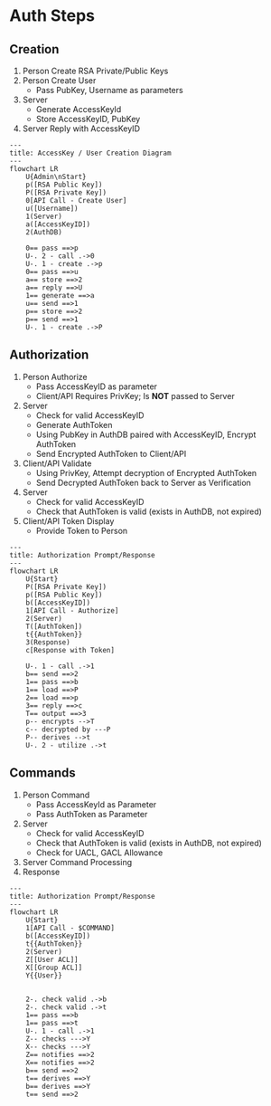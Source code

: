 
# Auth Steps

## Creation

 1. Person Create RSA Private/Public Keys
 2. Person Create User
    - Pass PubKey, Username as parameters
 3. Server
    - Generate AccessKeyId
    - Store AccessKeyID, PubKey
 4. Server Reply with AccessKeyID



```mermaid
---
title: AccessKey / User Creation Diagram
---
flowchart LR
    U{Admin\nStart}
    p([RSA Public Key])
    P([RSA Private Key])
    0[API Call - Create User]
    u([Username])
    1(Server)
    a([AccessKeyID])
    2(AuthDB)

    0== pass ==>p
    U-. 2 - call .->0
    U-. 1 - create .->p
    0== pass ==>u
    a== store ==>2
    a== reply ==>U
    1== generate ==>a
    u== send ==>1
    p== store ==>2
    p== send ==>1
    U-. 1 - create .->P

```


## Authorization

 1. Person Authorize
    - Pass AccessKeyID as parameter
    - Client/API Requires PrivKey; Is **NOT** passed to Server
 2. Server
    - Check for valid AccessKeyID
    - Generate AuthToken
    - Using PubKey in AuthDB paired with AccessKeyID, Encrypt AuthToken
    - Send Encrypted AuthToken to Client/API
 3. Client/API Validate
    - Using PrivKey, Attempt decryption of Encrypted AuthToken
    - Send Decrypted AuthToken back to Server as Verification
 4. Server
    - Check for valid AccessKeyID
    - Check that AuthToken is valid (exists in AuthDB, not expired)
 5. Client/API Token Display
    - Provide Token to Person


```mermaid
---
title: Authorization Prompt/Response
---
flowchart LR
    U{Start}
    P([RSA Private Key])
    p([RSA Public Key])
    b([AccessKeyID])
    1[API Call - Authorize]
    2(Server)
    T([AuthToken])
    t{{AuthToken}}
    3(Response)
    c[Response with Token]

    U-. 1 - call .->1
    b== send ==>2
    1== pass ==>b
    1== load ==>P
    2== load ==>p
    3== reply ==>c
    T== output ==>3
    p-- encrypts -->T
    c-- decrypted by ---P
    P-- derives -->t
    U-. 2 - utilize .->t
```

## Commands

 1. Person Command
    - Pass AccessKeyId as Parameter
    - Pass AuthToken as Parameter
 2. Server
    - Check for valid AccessKeyID
    - Check that AuthToken is valid (exists in AuthDB, not expired)
    - Check for UACL, GACL Allowance
 3. Server Command Processing
 4. Response

```mermaid
---
title: Authorization Prompt/Response
---
flowchart LR
    U{Start}
    1[API Call - $COMMAND]
    b([AccessKeyID])
    t{{AuthToken}}
    2(Server)
    Z[[User ACL]]
    X[[Group ACL]]
    Y{{User}}


    2-. check valid .->b
    2-. check valid .->t
    1== pass ==>b
    1== pass ==>t
    U-. 1 - call .->1
    Z-- checks --->Y
    X-- checks --->Y
    Z== notifies ==>2
    X== notifies ==>2
    b== send ==>2
    t== derives ==>Y
    b== derives ==>Y
    t== send ==>2
```